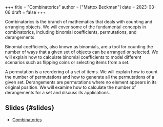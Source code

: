 +++
title = "Combinatorics"
author = ["Mattox Beckman"]
date = 2023-03-06
draft = false
+++

Combinatorics is the branch of mathematics that deals with counting and arranging objects.  We will cover some of the
fundamental concepts in combinatorics, including binomial coefficients, permutations, and derangements.

Binomial coefficients, also known as binomials, are a tool for counting the number of ways that a given set of objects
can be arranged or selected. We will explain how to calculate binomial coefficients  to model different scenarios such
as flipping coins or selecting items from a set.

A permutation is a reordering of a set of items.  We will explain how to count the number of permutations and how to
generate all the permutations of a given set. Derangements are permutations where no element appears in its original
position.  We will examine how to calculate the number of derangements for a set and discuss its applications.


## Slides {#slides}

-   [Combinatorics](/slides/combinatorics.pdf)
